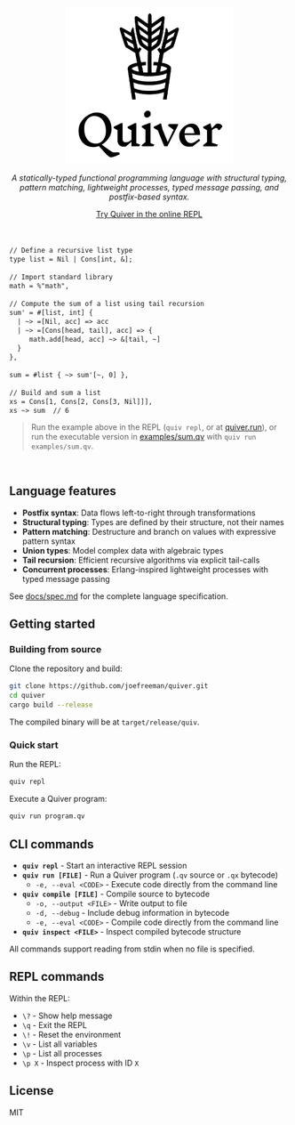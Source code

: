 <div align="center">
    <img src="logo.svg" alt="Quiver" width="300" />
    <p><em>A statically-typed functional programming language with structural typing, pattern matching, lightweight processes, typed message passing, and postfix-based syntax.</em></p>
    <a href="https://quiver.run">Try Quiver in the online REPL</a>
    <br />
    <br />
    <br />
</div>


```quiver
// Define a recursive list type
type list = Nil | Cons[int, &];

// Import standard library
math = %"math",

// Compute the sum of a list using tail recursion
sum' = #[list, int] {
  | ~> =[Nil, acc] => acc
  | ~> =[Cons[head, tail], acc] => {
     math.add[head, acc] ~> &[tail, ~]
  }
},

sum = #list { ~> sum'[~, 0] },

// Build and sum a list
xs = Cons[1, Cons[2, Cons[3, Nil]]],
xs ~> sum  // 6
```

> Run the example above in the REPL (`quiv repl`, or at [quiver.run](https://quiver.run)), or run the executable version in [examples/sum.qv](examples/sum.qv) with `quiv run examples/sum.qv`.

<br />

## Language features

- **Postfix syntax**: Data flows left-to-right through transformations
- **Structural typing**: Types are defined by their structure, not their names
- **Pattern matching**: Destructure and branch on values with expressive pattern syntax
- **Union types**: Model complex data with algebraic types
- **Tail recursion**: Efficient recursive algorithms via explicit tail-calls
- **Concurrent processes**: Erlang-inspired lightweight processes with typed message passing

See [docs/spec.md](docs/spec.md) for the complete language specification.

## Getting started

### Building from source

Clone the repository and build:

```bash
git clone https://github.com/joefreeman/quiver.git
cd quiver
cargo build --release
```

The compiled binary will be at `target/release/quiv`.

### Quick start

Run the REPL:

```bash
quiv repl
```

Execute a Quiver program:

```bash
quiv run program.qv
```

## CLI commands

- **`quiv repl`** - Start an interactive REPL session
- **`quiv run [FILE]`** - Run a Quiver program (`.qv` source or `.qx` bytecode)
  - `-e, --eval <CODE>` - Execute code directly from the command line
- **`quiv compile [FILE]`** - Compile source to bytecode
  - `-o, --output <FILE>` - Write output to file
  - `-d, --debug` - Include debug information in bytecode
  - `-e, --eval <CODE>` - Compile code directly from the command line
- **`quiv inspect <FILE>`** - Inspect compiled bytecode structure

All commands support reading from stdin when no file is specified.

## REPL commands

Within the REPL:

- `\?` - Show help message
- `\q` - Exit the REPL
- `\!` - Reset the environment
- `\v` - List all variables
- `\p` - List all processes
- `\p X` - Inspect process with ID `X`

## License

MIT
